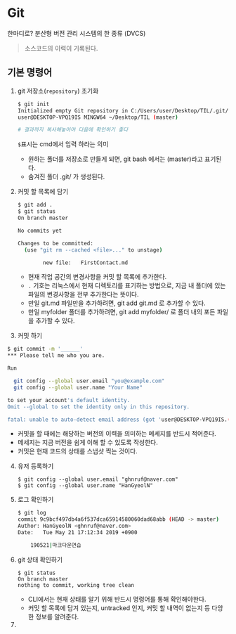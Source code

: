 # Git

한마디로? 분산형 버전 관리 시스템의 한 종류 (DVCS)

> 소스코드의 이력이 기록된다.



## 기본 명령어

1. git 저장소(`repository`) 초기화

   ```bash
   $ git init
   Initialized empty Git repository in C:/Users/user/Desktop/TIL/.git/
   user@DESKTOP-VPQ19IS MINGW64 ~/Desktop/TIL (master)
   
   # 결과까지 복사해놓아야 다음에 확인하기 좋다
   
   ```

   `$`표시는 cmd에서 입력 하라는 의미

   * 원하는 폴더를 저장소로 만들게 되면, git bash 에서는 (master)라고 표기된다. 
   * 숨겨진 폴더 .git/ 가 생성된다. 

2. 커밋 할 목록에 담기

   ```bash
   $ git add .
   $ git status
   On branch master
   
   No commits yet
   
   Changes to be committed:
     (use "git rm --cached <file>..." to unstage)
   
           new file:   FirstContact.md
   
   
   ```

   * 현재 작업 공간의 변경사항을 커밋 할 목록에 추가한다.
   * `.` 기호는 리눅스에서 현재 디렉토리를 표기하는 방법으로, 지금 내 폴더에 있는 파일의 변경사항을 전부 추가한다는 뜻이다.
   * 만일 git.md 파일만을 추가하려면, git add git.md 로 추가할 수 있다.
   * 만일 myfolder 폴더를 추가하려면, git add myfolder/ 로 폴더 내의 포든 파일을 추가할 수 있다.
   
3.  커밋 하기

   ```bash
   $ git commit -m '______'
   *** Please tell me who you are.
   
   Run
   
     git config --global user.email "you@example.com"
     git config --global user.name "Your Name"
   
   to set your account's default identity.
   Omit --global to set the identity only in this repository.
   
   fatal: unable to auto-detect email address (got 'user@DESKTOP-VPQ19IS.(none)')
   
   ```

   * 커밋을 할 때에는 해당하는 버전의 이력을 의미하는 메세지를 반드시 적어준다.
   * 메세지는 지금 버전을 쉽게 이해 할 수 있도록 작성한다.
   * 커밋은 현재 코드의 상태를 스냅샷 찍는 것이다.

4. 유저 등록하기

   ```
   $ git config --global user.email "ghnruf@naver.com"
   $ git config --global user.name "HanGyeolN"
   ```

5. 로그 확인하기

   ```bash
   $ git log
   commit 9c9bcf497db4a6f537dca65914580060dad68abb (HEAD -> master)
   Author: HanGyeolN <ghnruf@naver.com>
   Date:   Tue May 21 17:12:34 2019 +0900
   
       190521|마크다운연습
   ```

6. git 상태 확인하기

   ```
   $ git status
   On branch master
   nothing to commit, working tree clean
   ```

   * CLI에서는 현재 상태를 알기 위해 반드시 명령어를 통해 확인해야한다.
   * 커밋 할 목록에 담겨 있는지, untracked 인지, 커밋 할 내역이 없는지 등 다앙한 정보를 알려준다.

7. 













